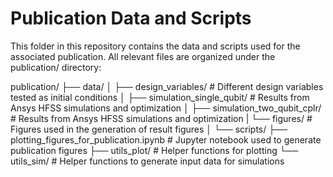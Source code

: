 # Publication Data and Scripts

This folder in this repository contains the data and scripts used for the associated publication.
All relevant files are organized under the publication/ directory:

publication/
├── data/
│   ├── design_variables/              # Different design variables tested as initial conditions
│   ├── simulation_single_qubit/       # Results from Ansys HFSS simulations and optimization
│   ├── simulation_two_qubit_cplr/     # Results from Ansys HFSS simulations and optimization
|   └── figures/                       # Figures used in the generation of result figures
│
└── scripts/
    ├── plotting_figures_for_publication.ipynb  # Jupyter notebook used to generate publication figures
    ├── utils_plot/                             # Helper functions for plotting
    └── utils_sim/                              # Helper functions to generate input data for simulations

